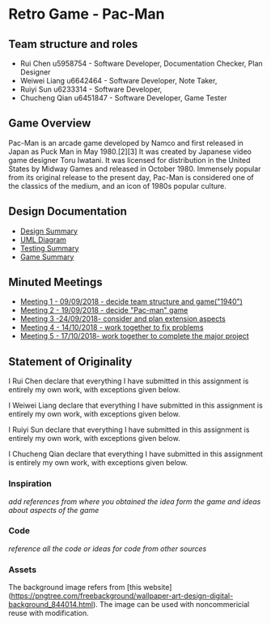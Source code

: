 # Retro Game - Pac-Man

## Team structure and roles 
+ Rui Chen u5958754 - Software Developer, Documentation Checker, Plan Designer
+ Weiwei Liang u6642464 - Software Developer, Note Taker, 
+ Ruiyi Sun u6233314 - Software Developer, 
+ Chucheng Qian u6451847 - Software Developer, Game Tester

## Game Overview 

Pac-Man is an arcade game developed by Namco and first released in Japan as Puck Man in May 1980.[2][3] It was created by Japanese video game designer Toru Iwatani. It was licensed for distribution in the United States by Midway Games and released in October 1980. Immensely popular from its original release to the present day, Pac-Man is considered one of the classics of the medium, and an icon of 1980s popular culture.

## Design Documentation 
+ [Design Summary](https://gitlab.cecs.anu.edu.au/u5958754/RetroGame2018s2/wikis/The-PacMan-Design-Summary)
+ [UML Diagram](https://gitlab.cecs.anu.edu.au/u5958754/RetroGame2018s2/wikis/UML-diagram)
+ [Testing Summary](testingsummary)
+ [Game Summary](https://gitlab.cecs.anu.edu.au/u5958754/RetroGame2018s2/wikis/Game-Summary)

## Minuted Meetings
+ [Meeting 1 - 09/09/2018 - decide team structure and game("1940")](https://gitlab.cecs.anu.edu.au/u5958754/RetroGame2018s2/wikis/meeting1)
+ [Meeting 2 - 19/09/2018 - decide "Pac-man" game](https://gitlab.cecs.anu.edu.au/u5958754/RetroGame2018s2/wikis/meeting2)
+ [Meeting 3 -24/09/2018- consider and plan extension aspects](https://gitlab.cecs.anu.edu.au/u5958754/RetroGame2018s2/wikis/Meeting3)
+ [Meeting 4 - 14/10/2018 - work together to fix problems](https://gitlab.cecs.anu.edu.au/u5958754/RetroGame2018s2/wikis/Meeting4)
+ [Meeting 5 - 17/10/2018- work together to complete the major project](https://gitlab.cecs.anu.edu.au/u5958754/RetroGame2018s2/wikis/Meeting-5)

## Statement of Originality

I Rui Chen declare that everything I have submitted in this
assignment is entirely my own work, with exceptions given below.

I Weiwei Liang declare that everything I have submitted in this
assignment is entirely my own work, with exceptions given below.

I Ruiyi Sun declare that everything I have submitted in this
assignment is entirely my own work, with exceptions given below.

I Chucheng Qian declare that everything I have submitted in this
assignment is entirely my own work, with exceptions given below.

### Inspiration

_add references from where you obtained the idea form the game and ideas about aspects of the game_

### Code

_reference all the code or ideas for code from other sources_

### Assets 
The background image refers from [this website] (https://pngtree.com/freebackground/wallpaper-art-design-digital-background_844014.html). The image can be used with noncommericial reuse with modification.



